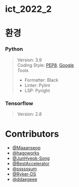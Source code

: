 # ict_2022_2

# 환경

### Python
> Version: 3.9  
> Coding Style: [PEP8](https://www.python.org/dev/peps/pep-0008/), [Google](https://google.github.io/styleguide/pyguide.html)  
> Tools  
>   - Formatter: Black
>   - Linter: Pylint
>   - LSP: Pyright

### Tensorflow
> Version: 2.8


# Contributors
  - [@Maaanseop](https://github.com/Maaanseop)  
  - [@hagoworks](https://github.com/hagoworks)  
  - [@JunHyeok-Song](https://github.com/JunHyeok-Song)  
  - [@BestAccelerator](https://github.com/BestAccelerator)  
  - [@ssssssum](https://github.com/ssssssum)  
  - [@Ryker-DS](https://github.com/Ryker-DS)  
  - [@ddaegeee](https://github.com/ddaegeee)

